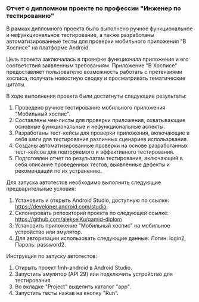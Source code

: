 
### Отчет о дипломном проекте по профессии "Инженер по тестированию"

В рамках дипломного проекта было выполнено ручное функциональное и нефункциональное тестирование, а также разработаны автоматизированные тесты для проверки мобильного приложения "В Хосписе" на платформе Android.

Цель проекта заключалась в проверке функционала приложения и его соответствия заявленным требованиям. Приложение "В Хосписе" предоставляет пользователю возможность работать с претензиями хосписа, получать новостную сводку и просматривать тематические цитаты.

В ходе выполнения проекта были достигнуты следующие результаты:

1. Проведено ручное тестирование мобильного приложения "Мобильный хоспис".
2. Составлены чек-листы для проверки приложения, охватывающие основные функциональные и нефункциональные аспекты.
3. Разработаны тест-кейсы для проверки приложения, включающие в себя шаги для тестирования различных сценариев использования.
4. Созданы автоматизированные проверки на основе разработанных тест-кейсов для повторяемого и эффективного тестирования.
5. Подготовлен отчет по результатам тестирования, включающий в себя описание проведенных тестов, выявленные дефекты и рекомендации по их устранению.

Для запуска автотестов необходимо выполнить следующие предварительные условия:

1. Установить и открыть Android Studio, доступную по ссылке: https://developer.android.com/studio.
2. Склонировать репозиторий проекта по следующей ссылке: https://github.com/alekseiKu/qamid-diplom
3. Установить приложение "Мобильный хоспис" на мобильное устройство или эмулятор.
4. Для авторизации использовать следующие данные: Логин: login2, Пароль: password2.
   
Инструкция по запуску автотестов:

1. Открыть проект fmh-android в Android Studio.
2. Запустить эмулятор (API 29) или подключить устройство для тестирования.
3. Во вкладке "Project" выделить каталог "app".
4. Запустить тесты нажав на кнопку "Run".
